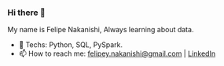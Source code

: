 ### Hi there 👋

My name is Felipe Nakanishi, Always learning about data.

- 👯 Techs: Python, SQL, PySpark.
- 📫 How to reach me: felipey.nakanishi@gmail.com | [LinkedIn](https://www.linkedin.com/in/felipe-nakanishi-56654911a/) 

<!--
<!--
**felipe-nakanishi/felipe-nakanishi** is a ✨ _special_ ✨ repository because its `README.md` (this file) appears on your GitHub profile.

Here are some ideas to get you started:

- 🔭 I’m currently working on ...
- 🌱 I’m currently learning ...
- 👯 I’m looking to collaborate on ...
- 🤔 I’m looking for help with ...
- 💬 Ask me about ...
- 📫 How to reach me: ...
- 😄 Pronouns: ...
- ⚡ Fun fact: ...
-->
